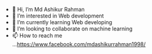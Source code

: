 - 👋 Hi, I’m Md Ashikur Rahman
- 👀 I’m interested in Web development
- 🌱 I’m currently learning Web developing
- 💞️ I’m looking to collaborate on machine learning
- 📫 How to reach me ...https://www.facebook.com/mdashikurrahman1998/

<!---
iamAshiq1/iamAshiq1 is a ✨ special ✨ repository because its `README.md` (this file) appears on your GitHub profile.
You can click the Preview link to take a look at your changes.
--->
